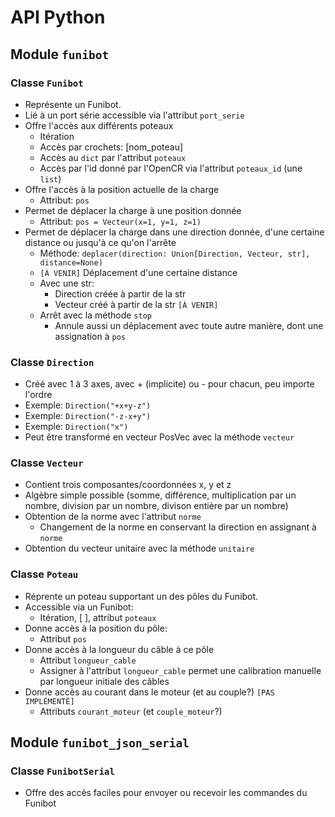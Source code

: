 # API Python

## Module `funibot`

### Classe `Funibot`
- Représente un Funibot.
- Lié à un port série accessible via l'attribut `port_serie`
- Offre l'accès aux différents poteaux
  - Itération
  - Accès par crochets: [nom_poteau]
  - Accès au `dict` par l'attribut `poteaux`
  - Accès par l'id donné par l'OpenCR via l'attribut `poteaux_id` (une `list`)
- Offre l'accès à la position actuelle de la charge
  - Attribut: `pos`
- Permet de déplacer la charge à une position donnée
  - Attribut: `pos = Vecteur(x=1, y=1, z=1)`
- Permet de déplacer la charge dans une direction donnée, d'une certaine distance ou jusqu'à ce qu'on l'arrête
  - Méthode: `deplacer(direction: Union[Direction, Vecteur, str], distance=None)`
  - `[À VENIR]` Déplacement d'une certaine distance
  - Avec une str:
    - Direction créée à partir de la str
    - Vecteur créé à partir de la str `[À VENIR]`
  - Arrêt avec la méthode `stop`
    - Annule aussi un déplacement avec toute autre manière, dont une assignation à `pos`

### Classe `Direction`
 - Créé avec 1 à 3 axes, avec + (implicite) ou - pour chacun, peu importe l'ordre
 - Exemple: `Direction("+x+y-z")`
 - Exemple: `Direction("-z-x+y")`
 - Exemple: `Direction("x")`
 - Peut être transformé en vecteur PosVec avec la méthode `vecteur`

### Classe `Vecteur`
- Contient trois composantes/coordonnées x, y et z
- Algèbre simple possible (somme, différence, multiplication par un nombre, division par un nombre, divison entière par un nombre)
- Obtention de la norme avec l'attribut `norme`
  - Changement de la norme en conservant la direction en assignant à `norme`
- Obtention du vecteur unitaire avec la méthode `unitaire`

### Classe `Poteau`
- Réprente un poteau supportant un des pôles du Funibot.
- Accessible via un Funibot:
  - Itération, [ ], attribut `poteaux`
- Donne accès à la position du pôle:
  - Attribut `pos`
- Donne accès à la longueur du câble à ce pôle
  - Attribut `longueur_cable`
  - Assigner à l'attribut `longueur_cable` permet une calibration manuelle par longueur initiale des câbles
- Donne accès au courant dans le moteur (et au couple?) `[PAS IMPLÉMENTÉ]`
  - Attributs `courant_moteur` (et `couple_moteur`?)

## Module `funibot_json_serial`

### Classe `FunibotSerial`
- Offre des accès faciles pour envoyer ou recevoir les commandes du Funibot